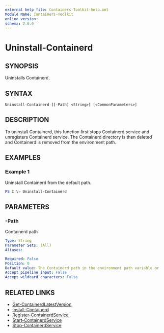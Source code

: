 ```yaml
---
external help file: Containers-Toolkit-help.xml
Module Name: Containers-Toolkit
online version:
schema: 2.0.0
---
```


# Uninstall-Containerd

## SYNOPSIS

Uninstalls Containerd.

## SYNTAX

```
Uninstall-Containerd [[-Path] <String>] [<CommonParameters>]
```

## DESCRIPTION

To uninstall Containerd, this function first stops Containerd service and unregisters Containerd service. The Containerd directory is then deleted and Containerd is removed from the environment path.

## EXAMPLES

### Example 1

Uninstall Containerd from the default path.

```powershell
PS C:\> Uninstall-Containerd
```

## PARAMETERS

### -Path

Containerd path

```yaml
Type: String
Parameter Sets: (All)
Aliases:

Required: False
Position: 0
Default value: The Containerd path in the environment path variable or `$Env:ProgramFiles\Containerd`
Accept pipeline input: False
Accept wildcard characters: False
```

## RELATED LINKS

- [Get-ContainerdLatestVersion](Get-ContainerdLatestVersion.md)
- [Install-Containerd](Install-Containerd.md)
- [Register-ContainerdService](Register-ContainerdService.md)
- [Start-ContainerdService](Start-ContainerdService.md)
- [Stop-ContainerdService](Stop-ContainerdService.md)
